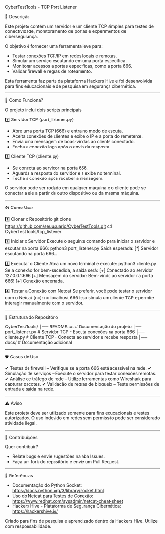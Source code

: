CyberTestTools - TCP Port Listener

📌 Descrição

Este projeto contém um servidor e um cliente TCP simples para testes de conectividade, monitoramento de portas e experimentos de cibersegurança.

O objetivo é fornecer uma ferramenta leve para:
- Testar conexões TCP/IP em redes locais e remotas.
- Simular um serviço escutando em uma porta específica.
- Monitorar acessos a portas específicas, como a porta 666.
- Validar firewall e regras de roteamento.

Esta ferramenta faz parte da plataforma Hackers Hive e foi desenvolvida para fins educacionais e de pesquisa em segurança cibernética.

------------------------------------------------------------

🚀 Como Funciona?

O projeto inclui dois scripts principais:

1️⃣ Servidor TCP (port_listener.py)
- Abre uma porta TCP (666) e entra no modo de escuta.
- Aceita conexões de clientes e exibe o IP e a porta do remetente.
- Envia uma mensagem de boas-vindas ao cliente conectado.
- Fecha a conexão logo após o envio da resposta.

2️⃣ Cliente TCP (cliente.py)
- Se conecta ao servidor na porta 666.
- Aguarda a resposta do servidor e a exibe no terminal.
- Fecha a conexão após receber a mensagem.

O servidor pode ser rodado em qualquer máquina e o cliente pode se conectar a ele a partir de outro dispositivo ou da mesma máquina.

------------------------------------------------------------

🛠️ Como Usar

1️⃣ Clonar o Repositório
git clone https://github.com/seuusuario/CyberTestTools.git
cd CyberTestTools/tcp_listener

2️⃣ Iniciar o Servidor
Execute o seguinte comando para iniciar o servidor e escutar na porta 666:
python3 port_listener.py
Saída esperada:
[*] Servidor escutando na porta 666...

3️⃣ Executar o Cliente
Abra um novo terminal e execute:
python3 cliente.py
Se a conexão for bem-sucedida, a saída será:
[+] Conectado ao servidor 127.0.0.1:666
[+] Mensagem do servidor: Bem-vindo ao servidor na porta 666!
[+] Conexão encerrada.

4️⃣ Testar a Conexão com Netcat
Se preferir, você pode testar o servidor com o Netcat (nc):
nc localhost 666
Isso simula um cliente TCP e permite interagir manualmente com o servidor.

------------------------------------------------------------

📂 Estrutura do Repositório

CyberTestTools/
│── README.txt         # Documentação do projeto
│── port_listener.py   # Servidor TCP - Escuta conexões na porta 666
│── cliente.py         # Cliente TCP - Conecta ao servidor e recebe resposta
│── docs/              # Documentação adicional

------------------------------------------------------------

🛡️ Casos de Uso

✔ Testes de firewall – Verifique se a porta 666 está acessível na rede.
✔ Simulação de serviços – Execute o servidor para testar conexões remotas.
✔ Análise de tráfego de rede – Utilize ferramentas como Wireshark para capturar pacotes.
✔ Validação de regras de bloqueio – Teste permissões de entrada e saída na rede.

------------------------------------------------------------

⚠️ Aviso

Este projeto deve ser utilizado somente para fins educacionais e testes autorizados.
O uso indevido em redes sem permissão pode ser considerado atividade ilegal.

------------------------------------------------------------

📢 Contribuições

Quer contribuir?
- Relate bugs e envie sugestões na aba Issues.
- Faça um fork do repositório e envie um Pull Request.

------------------------------------------------------------

🔗 Referências

- Documentação do Python Socket: https://docs.python.org/3/library/socket.html
- Uso do Netcat para Testes de Conexão: https://www.redhat.com/sysadmin/netcat-cheat-sheet
- Hackers Hive - Plataforma de Segurança Cibernética: https://hackershive.io/

Criado para fins de pesquisa e aprendizado dentro da Hackers Hive. Utilize com responsabilidade.
